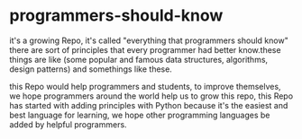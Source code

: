 # programmers-should-know
it's a growing Repo, it's called "everything that programmers should know" there are sort of principles that every programmer had better know.these things are like (some popular and famous data structures, algorithms, design patterns) and somethings like these.

this Repo would help programmers and students, to improve themselves, we hope programmers around the world help us to grow this repo, this Repo has started with adding principles with Python because it's the easiest and best language for learning, we hope other programming languages be added by helpful programmers.
